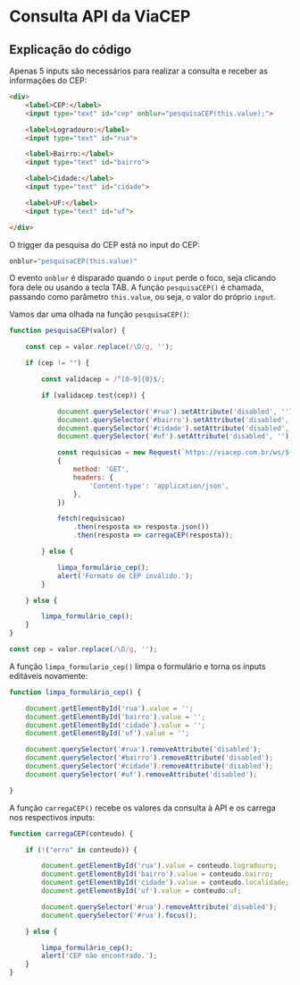 # Consulta API da ViaCEP

## Explicação do código

Apenas 5 inputs são necessários para realizar a consulta e receber as informações do CEP:

```html
<div>
    <label>CEP:</label>
    <input type="text" id="cep" onblur="pesquisaCEP(this.value);">

    <label>Logradouro:</label>
    <input type="text" id="rua">

    <label>Bairro:</label>
    <input type="text" id="bairro">

    <label>Cidade:</label>
    <input type="text" id="cidade">

    <label>UF:</label>
    <input type="text" id="uf">

</div>
```

O trigger da pesquisa do CEP está no input do CEP:

```js
onblur="pesquisaCEP(this.value)"
```

O evento `onblur` é disparado quando o `input` perde o foco, seja clicando fora dele ou usando a tecla TAB. A função `pesquisaCEP()` é chamada, passando como parâmetro `this.value`, ou seja, o valor do próprio `input`.

Vamos dar uma olhada na função `pesquisaCEP()`:

```js
function pesquisaCEP(valor) {

    const cep = valor.replace(/\D/g, '');

    if (cep != "") {

        const validacep = /^[0-9]{8}$/;

        if (validacep.test(cep)) {

            document.querySelector('#rua').setAttribute('disabled', '');
            document.querySelector('#bairro').setAttribute('disabled', '');
            document.querySelector('#cidade').setAttribute('disabled', '');
            document.querySelector('#uf').setAttribute('disabled', '');

            const requisicao = new Request(`https://viacep.com.br/ws/${cep}/json/`, 
            {
                method: 'GET',
                headers: {
                    'Content-type': 'application/json',
                },
            })

            fetch(requisicao)
                .then(resposta => resposta.json())
                .then(resposta => carregaCEP(resposta));

        } else {

            limpa_formulário_cep();
            alert('Formato de CEP inválido.');
        }

    } else {

        limpa_formulário_cep();
    }
}
```


```js
const cep = valor.replace(/\D/g, '');
```

A função `limpa_formulario_cep()` limpa o formulário e torna os inputs editáveis novamente:

```js
function limpa_formulário_cep() {

    document.getElementById('rua').value = '';
    document.getElementById('bairro').value = '';
    document.getElementById('cidade').value = '';
    document.getElementById('uf').value = '';

    document.querySelector('#rua').removeAttribute('disabled');
    document.querySelector('#bairro').removeAttribute('disabled');
    document.querySelector('#cidade').removeAttribute('disabled');
    document.querySelector('#uf').removeAttribute('disabled');

}

```

A função `carregaCEP()` recebe os valores da consulta à API e os carrega nos respectivos inputs:

```js
function carregaCEP(conteudo) {

    if (!("erro" in conteudo)) {

        document.getElementById('rua').value = conteudo.logradouro;
        document.getElementById('bairro').value = conteudo.bairro;
        document.getElementById('cidade').value = conteudo.localidade;
        document.getElementById('uf').value = conteudo.uf;

        document.querySelector('#rua').removeAttribute('disabled');
        document.querySelector('#rua').focus();

    } else {

        limpa_formulário_cep();
        alert('CEP não encontrado.');
    }
}
```